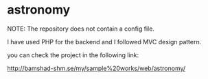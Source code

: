 # astronomy

NOTE: The repository does not contain a config file.

I have used PHP for the backend and I followed MVC design pattern.

you can check the project in the following link:

http://bamshad-shm.se/my/sample%20works/web/astronomy/
